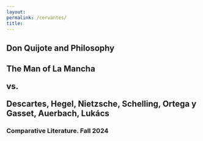```yaml
--- 
layout: 
permalink: /cervantes/
title:
---
```


<link rel="stylesheet" href="https://unpkg.com/tachyons@4.12.0/css/tachyons.min.css"/>
<article class="vh-100 dt w-100 bg-yellow">
  <div class="dtc v-mid tc hot-pink ph3 ph4-l">
    <h1 class="f6 f2-m f-subheadline-l fw6 tc helvetica">Don Quijote and Philosophy</h1>
    <h2 class="f5 f2-m f-subheadline-l navy fw5 tc athelas">The Man of La Mancha <p class="i">vs.</p>  Descartes, Hegel, Nietzsche, Schelling, Ortega y Gasset, Auerbach, Lukács</h2>
    <h3 class="f2 fw7 ttu tracked lh-title mt0 mb3 avenir">Comparative Literature. Fall 2024</h3>
  </div>
</article>
